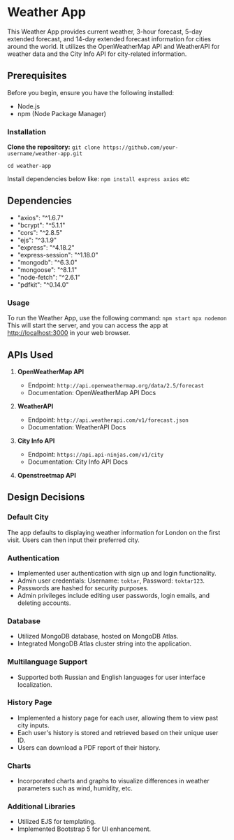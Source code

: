 # Weather App

This Weather App provides current weather, 3-hour forecast, 5-day extended forecast, and 14-day extended forecast information for cities around the world. It utilizes the OpenWeatherMap API and WeatherAPI for weather data and the City Info API for city-related information.

## Prerequisites

Before you begin, ensure you have the following installed: 
- Node.js 
- npm (Node Package Manager)

### Installation
**Clone the repository:** 
```git clone https://github.com/your-username/weather-app.git```

```cd weather-app```

Install dependencies below like:
```npm install express axios``` etc

## Dependencies

- "axios": "^1.6.7"
- "bcrypt": "^5.1.1"
- "cors": "^2.8.5"
- "ejs": "^3.1.9"
- "express": "^4.18.2"
- "express-session": "^1.18.0"
- "mongodb": "^6.3.0"
- "mongoose": "^8.1.1"
- "node-fetch": "^2.6.1"
- "pdfkit": "^0.14.0"

### Usage
To run the Weather App, use the following command:
`npm start`
`npx nodemon`
This will start the server, and you can access the app at [http://localhost:3000](http://localhost:3000/) in your web browser.

## APIs Used

1.  **OpenWeatherMap API**
    
    -   Endpoint: `http://api.openweathermap.org/data/2.5/forecast`
    -   Documentation: OpenWeatherMap API Docs
2.  **WeatherAPI**
    
    -   Endpoint: `http://api.weatherapi.com/v1/forecast.json`
    -   Documentation: WeatherAPI Docs
3.  **City Info API**
    
    -   Endpoint: `https://api.api-ninjas.com/v1/city`
    -   Documentation: City Info API Docs
    
4.  **Openstreetmap API**

## Design Decisions

### Default City

The app defaults to displaying weather information for London on the first visit. Users can then input their preferred city.

### Authentication
- Implemented user authentication with sign up and login functionality.
- Admin user credentials: Username: `toktar`, Password: `toktar123`.
- Passwords are hashed for security purposes.
- Admin privileges include editing user passwords, login emails, and deleting accounts.

### Database
- Utilized MongoDB database, hosted on MongoDB Atlas.
- Integrated MongoDB Atlas cluster string into the application.

### Multilanguage Support
- Supported both Russian and English languages for user interface localization.

### History Page
- Implemented a history page for each user, allowing them to view past city inputs.
- Each user's history is stored and retrieved based on their unique user ID.
- Users can download a PDF report of their history.

### Charts
- Incorporated charts and graphs to visualize differences in weather parameters such as wind, humidity, etc.


### Additional Libraries
- Utilized EJS for templating.
- Implemented Bootstrap 5 for UI enhancement.
